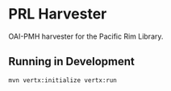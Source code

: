 # PRL Harvester

OAI-PMH harvester for the Pacific Rim Library.

## Running in Development

    mvn vertx:initialize vertx:run
